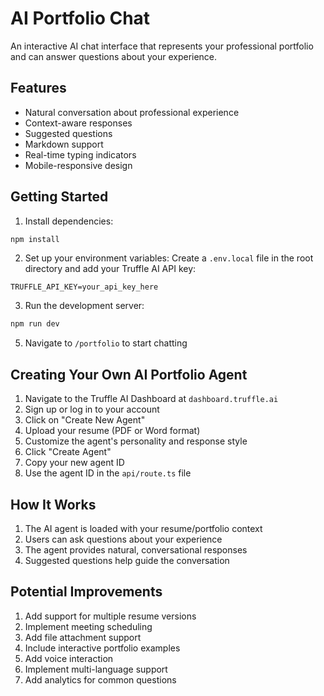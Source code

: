 # AI Portfolio Chat

An interactive AI chat interface that represents your professional portfolio and can answer questions about your experience.

## Features

- Natural conversation about professional experience
- Context-aware responses
- Suggested questions
- Markdown support
- Real-time typing indicators
- Mobile-responsive design

## Getting Started

1. Install dependencies:
```bash
npm install
```

2. Set up your environment variables:
Create a `.env.local` file in the root directory and add your Truffle AI API key:
```
TRUFFLE_API_KEY=your_api_key_here
```

3. Run the development server:
```bash
npm run dev
```

5. Navigate to `/portfolio` to start chatting

## Creating Your Own AI Portfolio Agent

1. Navigate to the Truffle AI Dashboard at `dashboard.truffle.ai`
2. Sign up or log in to your account
3. Click on "Create New Agent"
4. Upload your resume (PDF or Word format)
5. Customize the agent's personality and response style
6. Click "Create Agent"
7. Copy your new agent ID
8. Use the agent ID in the `api/route.ts` file

## How It Works

1. The AI agent is loaded with your resume/portfolio context
2. Users can ask questions about your experience
3. The agent provides natural, conversational responses
4. Suggested questions help guide the conversation

## Potential Improvements

1. Add support for multiple resume versions
2. Implement meeting scheduling
3. Add file attachment support
4. Include interactive portfolio examples
5. Add voice interaction
6. Implement multi-language support
7. Add analytics for common questions

